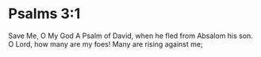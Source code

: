 # Psalms 3:1

Save Me, O My God A Psalm of David, when he fled from Absalom his son. O Lord, how many are my foes! Many are rising against me;
